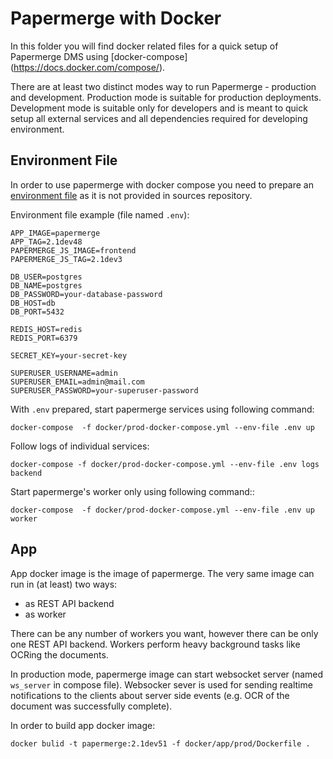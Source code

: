 # Papermerge with Docker

In this folder you will find docker related files for a quick setup of
Papermerge DMS using [docker-compose]
(https://docs.docker.com/compose/).

There are at least two distinct modes way
to run Papermerge - production and development. Production mode is suitable
for production deployments. Development mode is suitable only for developers
and is meant to quick setup all external services and all dependencies required
for developing environment.

## Environment File

In order to use papermerge with docker compose you need to prepare an [environment
file](https://docs.docker.com/compose/env-file/) as it is not provided
in sources repository.

Environment file example (file named ``.env``):

    APP_IMAGE=papermerge
    APP_TAG=2.1dev48
    PAPERMERGE_JS_IMAGE=frontend
    PAPERMERGE_JS_TAG=2.1dev3

    DB_USER=postgres
    DB_NAME=postgres
    DB_PASSWORD=your-database-password
    DB_HOST=db
    DB_PORT=5432

    REDIS_HOST=redis
    REDIS_PORT=6379

    SECRET_KEY=your-secret-key

    SUPERUSER_USERNAME=admin
    SUPERUSER_EMAIL=admin@mail.com
    SUPERUSER_PASSWORD=your-superuser-password

With ``.env`` prepared, start papermerge services using following command:

    docker-compose  -f docker/prod-docker-compose.yml --env-file .env up

Follow logs of individual services:

    docker-compose -f docker/prod-docker-compose.yml --env-file .env logs backend

Start papermerge's worker only using following command::

    docker-compose  -f docker/prod-docker-compose.yml --env-file .env up worker


## App


App docker image is the image of papermerge. The very same image can run in
(at least) two ways:

- as REST API backend
- as worker

There can be any number of workers you want, however there can be only one
REST API backend. Workers perform heavy background tasks like OCRing the
documents.

In production mode, papermerge image can start websocket server
(named ``ws_server`` in compose file). Websocker sever is used for sending
realtime notifications to the clients about server side events (e.g. OCR of
the document was successfully complete).

In order to build app docker image:

    docker bulid -t papermerge:2.1dev51 -f docker/app/prod/Dockerfile .


